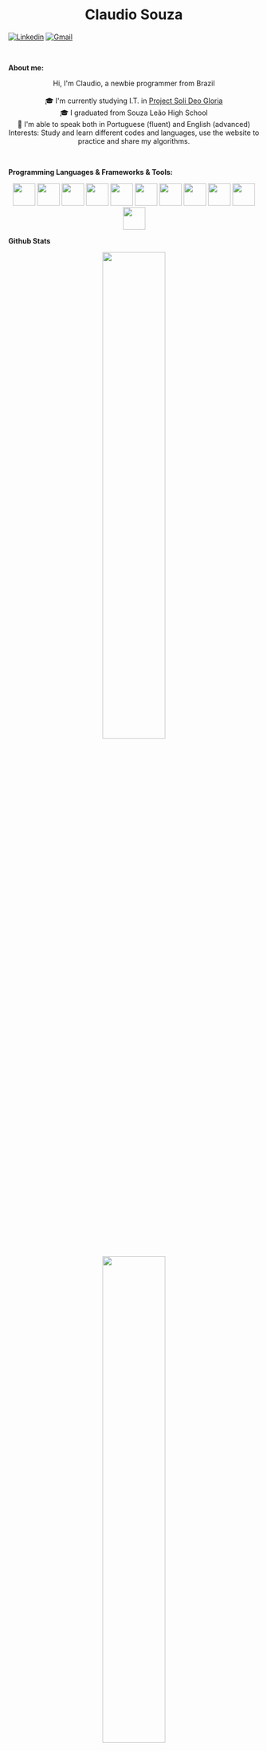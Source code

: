 <h1 align="center">Claudio Souza</h1>

[![Linkedin](https://img.shields.io/badge/-LinkedIn-blue?style=flat&logo=Linkedin&logoColor=white)](https://www.linkedin.com/in/Claudioss23/)
[![Gmail](https://img.shields.io/badge/-Gmail-c14438?style=flat&logo=Gmail&logoColor=white)](mailto:souza.claudiof23@gmail.com)

<br/>

**About me:**
<p align="center">
 Hi, I'm Claudio, a newbie programmer from Brazil
 <br/><br/>
 🎓 I'm currently studying  I.T. in <a href="https://www.instagram.com/projeto.solideogloria/" target="_blank">Project Soli Deo Gloria</a>
 <br/>
 🎓 I graduated from Souza Leão High School
 <br/>
 📖 I'm able to speak both in Portuguese (fluent) and English (advanced)
 <br/>
 Interests: Study and learn different codes and languages, use the website to practice and share my algorithms.
</p>

<br/>

**Programming Languages & Frameworks & Tools:**

<p align="center">
 <img src="https://cdn.jsdelivr.net/gh/devicons/devicon/icons/html5/html5-original-wordmark.svg" height="45" />
 <img src="https://cdn.jsdelivr.net/gh/devicons/devicon/icons/css3/css3-original-wordmark.svg" height="45" />
 <img src="https://cdn.jsdelivr.net/gh/devicons/devicon/icons/javascript/javascript-original.svg" height="45" />
 <img src="https://cdn.jsdelivr.net/gh/devicons/devicon/icons/react/react-original.svg" height="45" />
 <img src="https://cdn.jsdelivr.net/gh/devicons/devicon/icons/java/java-original.svg" height="45" />
 <img src="https://cdn.jsdelivr.net/gh/devicons/devicon/icons/csharp/csharp-original.svg" height="45" />
 <img src="https://cdn.jsdelivr.net/gh/devicons/devicon/icons/docker/docker-original-wordmark.svg" height="45" />
 <img src="https://cdn.jsdelivr.net/gh/devicons/devicon/icons/git/git-original.svg" height="45" />
 <img src="https://cdn.jsdelivr.net/gh/devicons/devicon/icons/gradle/gradle-plain.svg" height="45" />
 <img src="https://cdn.jsdelivr.net/gh/devicons/devicon/icons/mysql/mysql-original-wordmark.svg" height="45" />
 <img src="https://cdn.jsdelivr.net/gh/devicons/devicon/icons/unity/unity-original.svg" height="45" />
</p>

**Github Stats**

<p align="center">
 <picture align="center">
   <source
    srcset="https://github-readme-stats.vercel.app/api?username=Claudioss23&show_icons=true&theme=dark"
    media="(prefers-color-scheme: dark)"
    width="50%"
   />
   <source
    srcset="https://github-readme-stats.vercel.app/api?username=Claudioss23&show_icons=true"
    media="(prefers-color-scheme: light), (prefers-color-scheme: no-preference)"
    width="50%"
   />
   <img align="center" src="https://github-readme-stats.vercel.app/api?username=Claudioss23&show_icons=true" />
 </picture>
</p>
 
<br/><br/>

<p align="center">
 <picture align="center">
   <source
    srcset="https://github-readme-stats.vercel.app/api/top-langs/?username=Claudioss23&theme=dark"
    media="(prefers-color-scheme: dark)"
    width="50%"
   />
   <source
    srcset="https://github-readme-stats.vercel.app/api/top-langs/?username=Claudioss23"
    media="(prefers-color-scheme: light), (prefers-color-scheme: no-preference)"
    width="50%"
   />
   <img align="center" src="https://github-readme-stats.vercel.app/api/top-langs/?username=Claudioss23" />
 </picture>
</p>

